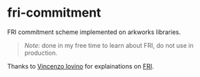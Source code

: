 # fri-commitment

FRI commitment scheme implemented on arkworks libraries.

> *Note*: done in my free time to learn about FRI, do not use in production.


Thanks to [Vincenzo Iovino](https://sites.google.com/site/vincenzoiovinoit/) for explainations on [FRI](https://eccc.weizmann.ac.il/report/2017/134/).
